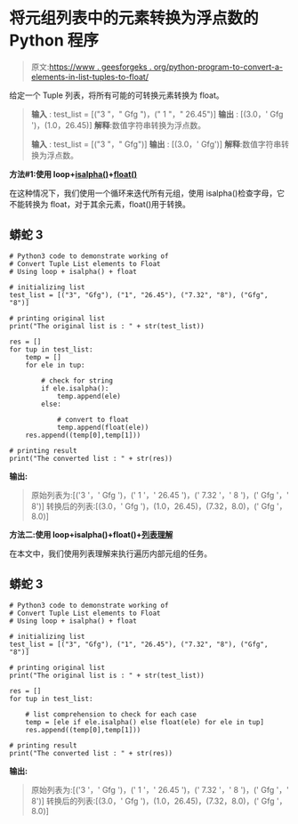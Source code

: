 # 将元组列表中的元素转换为浮点数的 Python 程序

> 原文:[https://www . geesforgeks . org/python-program-to-convert-a-elements-in-list-tuples-to-float/](https://www.geeksforgeeks.org/python-program-to-convert-a-elements-in-a-list-of-tuples-to-float/)

给定一个 Tuple 列表，将所有可能的可转换元素转换为 float。

> **输入** : test_list = [("3 "，" Gfg ")，(" 1 "，" 26.45")]
> **输出** : [(3.0，' Gfg ')，(1.0，26.45)]
> **解释**:数值字符串转换为浮点数。
> 
> **输入** : test_list = [("3 "，" Gfg")]
> **输出** : [(3.0，' Gfg')]
> **解释**:数值字符串转换为浮点数。

**方法#1:使用 loop+**[**isalpha()**](https://www.geeksforgeeks.org/python-string-isalpha-application/)**+**[**float()**](https://www.geeksforgeeks.org/float-in-python/)

在这种情况下，我们使用一个循环来迭代所有元组，使用 isalpha()检查字母，它不能转换为 float，对于其余元素，float()用于转换。

## 蟒蛇 3

```
# Python3 code to demonstrate working of 
# Convert Tuple List elements to Float
# Using loop + isalpha() + float

# initializing list
test_list = [("3", "Gfg"), ("1", "26.45"), ("7.32", "8"), ("Gfg", "8")]

# printing original list
print("The original list is : " + str(test_list))

res = []
for tup in test_list:
    temp = []
    for ele in tup:

        # check for string
        if ele.isalpha():
            temp.append(ele)
        else:

            # convert to float
            temp.append(float(ele))
    res.append((temp[0],temp[1]))

# printing result 
print("The converted list : " + str(res))
```

**输出:**

> 原始列表为:[('3 '，' Gfg ')，(' 1 '，' 26.45 ')，(' 7.32 '，' 8 ')，(' Gfg '，' 8')]
> 转换后的列表:[(3.0，' Gfg ')，(1.0，26.45)，(7.32，8.0)，(' Gfg '，8.0)]

**方法二:使用 loop+isalpha()+float()+**[**列表理解**](https://www.geeksforgeeks.org/python-list-comprehension-and-slicing/)

在本文中，我们使用列表理解来执行遍历内部元组的任务。

## 蟒蛇 3

```
# Python3 code to demonstrate working of 
# Convert Tuple List elements to Float
# Using loop + isalpha() + float

# initializing list
test_list = [("3", "Gfg"), ("1", "26.45"), ("7.32", "8"), ("Gfg", "8")]

# printing original list
print("The original list is : " + str(test_list))

res = []
for tup in test_list:

    # list comprehension to check for each case
    temp = [ele if ele.isalpha() else float(ele) for ele in tup]
    res.append((temp[0],temp[1]))

# printing result 
print("The converted list : " + str(res))
```

**输出:**

> 原始列表为:[('3 '，' Gfg ')，(' 1 '，' 26.45 ')，(' 7.32 '，' 8 ')，(' Gfg '，' 8')]
> 转换后的列表:[(3.0，' Gfg ')，(1.0，26.45)，(7.32，8.0)，(' Gfg '，8.0)]